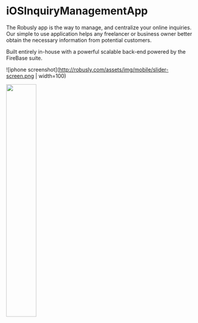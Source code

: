# iOSInquiryManagementApp
The Robusly app is the way to manage, and centralize your online inquiries. Our simple to use application helps any freelancer or business owner better obtain the necessary information from potential customers.

Built entirely in-house with a powerful scalable back-end powered by the FireBase suite.  

![iphone screenshot](http://robusly.com/assets/img/mobile/slider-screen.png | width=100)

<img src="http://robusly.com/assets/img/mobile/slider-screen.png" width="40%">
